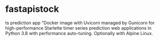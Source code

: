 # fastapistock
ts prediction app
"Docker image with Uvicorn managed by Gunicorn for high-performance Starlette timer series prediction web applications in Python 3.8 with performance auto-tuning. Optionally with Alpine Linux.
